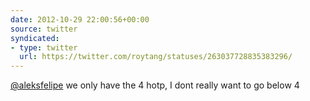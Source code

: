 ```yaml
---
date: 2012-10-29 22:00:56+00:00
source: twitter
syndicated:
- type: twitter
  url: https://twitter.com/roytang/statuses/263037728835383296/
---
```


[@aleksfelipe](https://twitter.com/aleksfelipe/) we only have the 4 hotp, I dont really want to go below 4